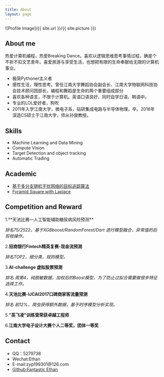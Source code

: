 ```yaml
---
title: About
layout: page
---
```

![Profile Image]({{ site.url }}/{{ site.picture }})

<h2>About me</h2>

<p>热爱计算机编程，热爱Breaking Dance。喜欢以逻辑思维思考事情过程，确是个不折不扣文艺青年。喜爱旅游与享受生活，也想把有限的生命奉献给无限的计算机事业。</p>

<ul class="skill-list">
<li>极简Pythoner主义者</li>
<li>感性生活，理性思考。曾任江南大学舞蹈协会副会长、江南大学物联网科技协会技术顾问团部长，编程和舞蹈是生命的两个重要组成部分</li>
<li>喜欢各种语言，不限于计算机。英语口语良好，同时自学日语、韩语中。</li>
<li>专业的LOL爱好者，狗吹</li>
<li>2011年入学江南大学，微电子系，钻研集成电路与半导体物理，卒。2016年深造CS硕士于江南大学，师从孙俊教授。</li>
</ul>

<h2>Skills</h2>

<ul class="skill-list">
	<li>Machine Learning and Data Mining</li>
	<li>Compute Vision</li>
	<li>Target Detection and object tracking</li>
	<li>Automatic Trading</li>
</ul>


<h2>Academic</h2>

<ul>
	<li><a href="https://github.com/">基于多分支随机干扰网络的目标追踪算法</a></li>
	<li><a href="https://github.com/">Fyramid Square with Laplace</a></li>
</ul>

<h2>Competition and Reward</h2>
1.**天池比赛—人工智能辅助糖尿病风险预测**

 _排名75/2522，基于XGBboost/RandomForest/Dart 进行模型融合，异常值的后剪枝操作。_
 
2.**招商银行Fintech精英复赛-现金流预测**

 _排名TOP2，细分类，规则模型。_

3.**AI-challenge 虚拟股票预测**

 _排名 周第4，纯脱敏数据，加权后的Boost模型，为了防止过拟合需要做很多特征选择工作。_

4.**天池比赛-IJCAI2017口碑商家客流量预测**

 _排名 前12%，爬虫获得额外数据，基于时序模型分析实现。_

5.**"英飞凌"训练营荣获卓越工程师**

6.**江南大学电子设计大赛个人二等奖，团体一等奖**

<h2>Contact</h2>

<ul class="skill-list">
    <li>QQ：5279738</li>
    <li>Wechat:Ethan</li>
    <li>E-mail:zyp199301@126.com</li>
    <li><a href="https://github.com/FantasticEthan">Github:Fantastic Ethan</a></li>
</ul>

